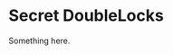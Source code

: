 [title]: # (Secret DoubleLocks)
[tags]: # (XXX)
[priority]: # (2600)
# Secret DoubleLocks
Something here.
